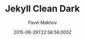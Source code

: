 ---
title: Jekyll Clean Dark
github: https://github.com/streetturtle/jekyll-clean-dark
demo: https://pavelmakhov.com/jekyll-clean-dark/
author: Pavel Makhov
ssg:
  - Jekyll
cms:
  - No Cms
date: 2015-06-29T22:56:56.000Z
description: Dark clean theme for jekyll
stale: false
---